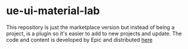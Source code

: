 # ue-ui-material-lab
This repository is just the marketplace version but instead of being a project, is a plugin so it's easier to add to new projects and update.
The code and content is developed by Epic and distributed [here](https://www.unrealengine.com/marketplace/en-US/product/ui-material-lab)
